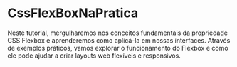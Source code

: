 # CssFlexBoxNaPratica
Neste tutorial, mergulharemos nos conceitos fundamentais da propriedade CSS Flexbox e aprenderemos como aplicá-la em nossas interfaces. Através de exemplos práticos, vamos explorar o funcionamento do Flexbox e como ele pode ajudar a criar layouts web flexíveis e responsivos.

